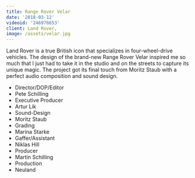 ```yaml
---
title: Range Rover Velar
date: '2018-03-12'
videoid: '246976653'
client: Land Rover,
image: /assets/velar.jpg
---
```


Land Rover is a true British icon that specializes in four-wheel-drive vehicles. The design of the brand-new Range Rover Velar inspired me so much that I just had to take it in the studio and on the streets to capture its unique magic. The project got its final touch from Moritz Staub with a perfect audio composition and sound design.

* Director/DOP/Editor
* Pete Schilling
* Executive Producer
* Artur Lik
* Sound-Design
* Moritz Staub
* Grading
* Marina Starke
* Gaffer/Assistant
* Niklas Hill
* Producer
* Martin Schilling
* Production
* Neuland